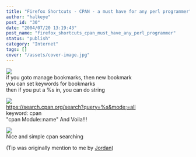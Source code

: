 ```yaml
---
title: "Firefox Shortcuts - CPAN - a must have for any perl programmer"
author: "halkeye"
post_id: "30"
date: "2004/07/20 13:19:43"
post_name: "firefox_shortcuts_cpan_must_have_any_perl_programmer"
status: "publish"
category: "Internet"
tags: []
cover: "/assets/cover-image.jpg"
---
```


![](bookmarks1.jpg)  
if you goto manage bookmarks, then new bookmark  
you can set keywords for bookmarks  
then if you put a %s in, you can do  string

![](bookmarks2.jpg)  
https://search.cpan.org/search?query=%s&mode;=all  
keyword: cpan  
"cpan Module::name"
And Voila!!!  

![](bookmarks3.jpg)  
Nice and simple cpan searching
  

(Tip was originally mention to me by [Jordan](https://j0rd.ath.cx))
